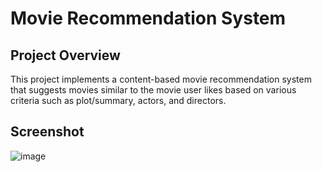 # Movie Recommendation System
## Project Overview
This project implements a content-based movie recommendation system that suggests movies similar to the movie user likes based on various criteria such as plot/summary, actors, and directors.

## Screenshot
![image](https://github.com/hansika-sachdeva/Movie-Recommendation-System/assets/91721473/3b55b5f0-6010-41e9-89d4-669a5364ba45)

